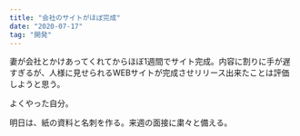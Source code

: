 ```yaml
---
title: "会社のサイトがほぼ完成"
date: "2020-07-17"
tag: "開発"
---
```


妻が会社とかけあってくれてからほぼ1週間でサイト完成。内容に割りに手が遅すぎるが、人様に見せられるWEBサイトが完成させリリース出来たことは評価しようと思う。

よくやった自分。

明日は、紙の資料と名刺を作る。来週の面接に粛々と備える。